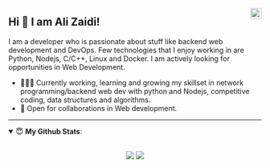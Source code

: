 <a href="https://www.linkedin.com/in/ali-zaidi-a3537b153/" target="_blank" rel="nofollow"><img align="right" alt="Ali's Linkdein" width="22px" src="https://cdn.jsdelivr.net/npm/simple-icons@v3/icons/linkedin.svg" /></a>

## Hi 👋 I am Ali Zaidi! 
I am a developer who is passionate about stuff like backend web development and DevOps. Few technologies that I enjoy working in are Python, Nodejs, C/C++, Linux and Docker. I am actively looking for opportunities in Web Development.
- 👨🏽‍💻 Currently working, learning and growing my skillset in network programming/backend web dev with python and Nodejs, competitive coding, data structures and algorithms.
- 🤝 Open for collaborations in Web development.

---


<details open>
 <summary> 😇 <b>My Github Stats</b>: </summary>
<br>
<p align = "center">
  <img src = "https://github-readme-stats.vercel.app/api?username=Enigmage&show_icons=true&theme=tokyonight&line_height=27">
  <img src = "https://github-readme-stats.vercel.app/api/top-langs/?username=Enigmage&hide=css,html,mako&theme=tokyonight">
</p>

</details>



